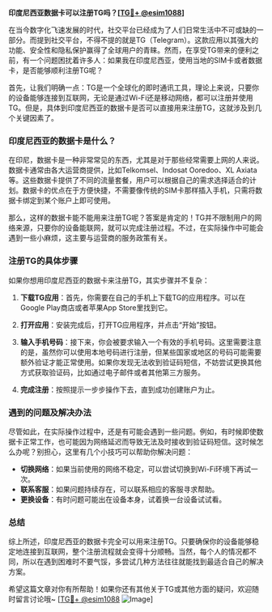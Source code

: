 **印度尼西亚数据卡可以注册TG吗？[[TG💪+ @esim1088](https://t.me/s/esim1088)]**

在当今数字化飞速发展的时代，社交平台已经成为了人们日常生活中不可或缺的一部分。而提到社交平台，不得不提的就是TG（Telegram）。这款应用以其强大的功能、安全性和隐私保护赢得了全球用户的青睐。然而，在享受TG带来的便利之前，有一个问题困扰着许多人：如果我在印度尼西亚，使用当地的SIM卡或者数据卡，是否能够顺利注册TG呢？

首先，让我们明确一点：TG是一个全球化的即时通讯工具，理论上来说，只要你的设备能够连接到互联网，无论是通过Wi-Fi还是移动网络，都可以注册并使用TG。但是，具体到印度尼西亚的数据卡是否可以直接用来注册TG，这就涉及到几个关键因素了。

### 印度尼西亚的数据卡是什么？

在印尼，数据卡是一种非常常见的东西，尤其是对于那些经常需要上网的人来说。数据卡通常由各大运营商提供，比如Telkomsel、Indosat Ooredoo、XL Axiata等。这些数据卡提供了不同的流量套餐，用户可以根据自己的需求选择适合的计划。数据卡的优点在于方便快捷，不需要像传统的SIM卡那样插入手机，只需将数据卡绑定到某个账户上即可使用。

那么，这样的数据卡能不能用来注册TG呢？答案是肯定的！TG并不限制用户的网络来源，只要你的设备能联网，就可以完成注册过程。不过，在实际操作中可能会遇到一些小麻烦，这主要与运营商的服务政策有关。

### 注册TG的具体步骤

如果你想用印度尼西亚的数据卡来注册TG，其实步骤并不复杂：

1. **下载TG应用**：首先，你需要在自己的手机上下载TG的应用程序。可以在Google Play商店或者苹果App Store里找到它。
   
2. **打开应用**：安装完成后，打开TG应用程序，并点击“开始”按钮。

3. **输入手机号码**：接下来，你会被要求输入一个有效的手机号码。这里需要注意的是，虽然你可以使用本地号码进行注册，但某些国家或地区的号码可能需要额外验证才能正常使用。如果你发现无法收到验证码短信，不妨尝试更换其他方式获取验证码，比如通过电子邮件或者其他第三方服务。

4. **完成注册**：按照提示一步步操作下去，直到成功创建账户为止。

### 遇到的问题及解决办法

尽管如此，在实际操作过程中，还是有可能会遇到一些问题。例如，有时候即使数据卡正常工作，也可能因为网络延迟而导致无法及时接收到验证码短信。这时候怎么办呢？别担心，这里有几个小技巧可以帮助你解决问题：

- **切换网络**：如果当前使用的网络不稳定，可以尝试切换到Wi-Fi环境下再试一次。
- **联系客服**：如果问题持续存在，可以联系相应的客服寻求帮助。
- **更换设备**：有时问题可能出在设备本身，试着换一台设备试试看。

### 总结

综上所述，印度尼西亚的数据卡完全可以用来注册TG。只要确保你的设备能够稳定地连接到互联网，整个注册流程就会变得十分顺畅。当然，每个人的情况都不同，所以在遇到困难时不要气馁，多尝试几种方法往往就能找到最适合自己的解决方案。

希望这篇文章对你有所帮助！如果你还有其他关于TG或其他方面的疑问，欢迎随时留言讨论哦~ [[TG💪+ @esim1088](https://t.me/s/esim1088) ![Image](https://i.postimg.cc/4NQfJmqS/Snipaste-2025-05-13-00-14-12.png)]